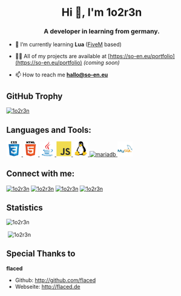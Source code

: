 <h1 align="center">Hi 👋, I'm 1o2r3n</h1>

<h3 align="center">A developer in learning from germany.</h3>

- 🌱 I’m currently learning **Lua** ([FiveM](https://github.com/1o2r3n/FiveM) based)

- 👨‍💻 All of my projects are available at [https://so-en.eu/portfolio](https://so-en.eu/portfolio) *(coming soon)*

- 📫 How to reach me **hallo@so-en.eu**

<h2>GitHub Trophy</h2>
<p align="left"> <a href="https://github.com/ryo-ma/github-profile-trophy"><img src="https://github-profile-trophy.vercel.app/?username=1o2r3n" alt="1o2r3n" /></a> </p>

<h2>Languages and Tools:</h2>
<p align="left"> <a href="https://www.w3schools.com/css/" target="_blank"> <img src="https://raw.githubusercontent.com/devicons/devicon/master/icons/css3/css3-original-wordmark.svg" alt="css3" width="40" height="40"/> </a> <a href="https://www.w3.org/html/" target="_blank"> <img src="https://raw.githubusercontent.com/devicons/devicon/master/icons/html5/html5-original-wordmark.svg" alt="html5" width="40" height="40"/> </a> <a href="https://www.java.com" target="_blank"> <img src="https://raw.githubusercontent.com/devicons/devicon/master/icons/java/java-original.svg" alt="java" width="40" height="40"/> </a> <a href="https://developer.mozilla.org/en-US/docs/Web/JavaScript" target="_blank"> <img src="https://raw.githubusercontent.com/devicons/devicon/master/icons/javascript/javascript-original.svg" alt="javascript" width="40" height="40"/> </a> <a href="https://www.linux.org/" target="_blank"> <img src="https://raw.githubusercontent.com/devicons/devicon/master/icons/linux/linux-original.svg" alt="linux" width="40" height="40"/> </a> <a href="https://mariadb.org/" target="_blank"> <img src="https://www.vectorlogo.zone/logos/mariadb/mariadb-icon.svg" alt="mariadb" width="40" height="40"/> </a> <a href="https://www.mysql.com/" target="_blank"> <img src="https://raw.githubusercontent.com/devicons/devicon/master/icons/mysql/mysql-original-wordmark.svg" alt="mysql" width="40" height="40"/> </a> </p>


<h2>Connect with me:</h2>
<p align="left">
<a href="https://twitter.com/1o2r3n" target="blank"><img align="center" src="https://raw.githubusercontent.com/rahuldkjain/github-profile-readme-generator/master/src/images/icons/Social/twitter.svg" alt="1o2r3n" height="30" width="40" /></a>
<a href="https://instagram.com/1o2r3n" target="blank"><img align="center" src="https://raw.githubusercontent.com/rahuldkjain/github-profile-readme-generator/master/src/images/icons/Social/instagram.svg" alt="1o2r3n" height="30" width="40" /></a>
  <a href="#" target="blank"><img align="center" src="https://raw.githubusercontent.com/rahuldkjain/github-profile-readme-generator/master/src/images/icons/Social/discord.svg" alt="1o2r3n" height="30" width="40" /></a>
<a href="https://www.buymeacoffee.com/1o2r3n" target="blank"><img align="center" src="https://cdn.buymeacoffee.com/buttons/v2/default-yellow.png" alt="1o2r3n" height="50" width="210" /></a>
</p>

<h2>Statistics</h2>
<p align="left"> <img src="https://komarev.com/ghpvc/?username=1o2r3n&label=Profile%20views&color=0e75b6&style=flat" alt="1o2r3n" /> </p>

<p>&nbsp;<img align="center" src="https://github-readme-stats.vercel.app/api?username=1o2r3n&show_icons=true&locale=en" alt="1o2r3n" /></p>

<h2>Special Thanks to</h2>

**flaced**
- Github: http://github.com/flaced
- Webseite: http://flaced.de
